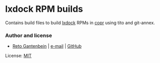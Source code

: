 # lxdock RPM builds

Contains build files to build [lxdock](https://github.com/lxdock/lxdock) RPMs
in [copr](https://copr.fedorainfracloud.org/coprs/ganto/lxdock) using tito and
git-annex.

### Author and license

- [Reto Gantenbein](https://linuxmonk.ch/) | [e-mail](mailto:reto.gantenbein@linuxmonk.ch) | [GitHub](https://github.com/ganto)

License: [MIT](https://tldrlegal.com/license/mit-license)
